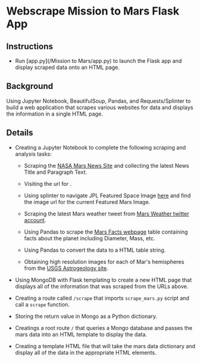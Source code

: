 # Webscrape Mission to Mars Flask App

## Instructions
* Run [app.py](/Mission to Mars/app.py) to launch the Flask app and display scraped data onto an HTML page.

## Background
Using Jupyter Notebook, BeautifulSoup, Pandas, and Requests/Splinter to build a web application that scrapes various websites for data and displays the information in a single HTML page. 

## Details

* Creating a Jupyter Notebook to complete the following scraping and analysis tasks:

    * Scraping the [NASA Mars News Site](https://mars.nasa.gov/news/) and collecting the latest News Title and Paragraph Text.
    
    * Visiting the url for .

    * Using splinter to navigate JPL Featured Space Image [here](https://www.jpl.nasa.gov/spaceimages/?search=&category=Mars) and find  the image url for the current Featured Mars Image.

    * Scraping the latest Mars weather tweet from [Mars Weather twitter account](https://twitter.com/marswxreport?lang=en). 

    * Using Pandas to scrape the [Mars Facts webpage](http://space-facts.com/mars/) table containing facts about the planet including Diameter, Mass, etc.

   * Using Pandas to convert the data to a HTML table string.

   * Obtaining high resolution images for each of Mar's hemispheres from the [USGS Astrogeology site](https://astrogeology.usgs.gov/search/results?q=hemisphere+enhanced&k1=target&v1=Mars).

 * Using MongoDB with Flask templating to create a new HTML page that displays all of the information that was scraped from the URLs above.

* Creating a route called `/scrape` that imports `scrape_mars.py` script and call a `scrape` function.

 * Storing the return value in Mongo as a Python dictionary.

* Creatings a root route `/` that queries a Mongo database and passes the mars data into an HTML template to display the data.

* Creating a template HTML file that will take the mars data dictionary and display all of the data in the appropriate HTML elements. 
